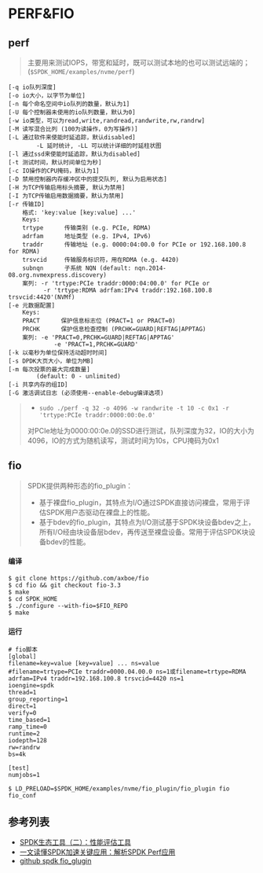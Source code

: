 # PERF&FIO
## perf
> 主要用来测试IOPS，带宽和延时，既可以测试本地的也可以测试远端的；(`$SPDK_HOME/examples/nvme/perf`)
```
[-q io队列深度]
[-o io大小，以字节为单位]
[-n 每个命名空间中io队列的数量，默认为1]
[-U 每个控制器未使用的io队列数量，默认为0]
[-w io类型，可以为read,write,randread,randwrite,rw,randrw]
[-M 读写混合比列 (100为读操作，0为写操作)]
[-L 通过软件来使能时延追踪，默认disabled]
        -L 延时统计, -LL 可以统计详细的时延柱状图
[-l 通过ssd来使能时延追踪，默认为disabled]
[-t 测试时间，默认时间单位为秒]
[-c IO操作的CPU掩码，默认为1]
[-D 禁用控制器内存缓冲区中的提交队列, 默认为启用状态]
[-H 为TCP传输启用标头摘要, 默认为禁用]
[-I 为TCP传输启用数据摘要，默认为禁用]
[-r 传输ID]
    格式: 'key:value [key:value] ...'
    Keys:
    trtype      传输类别 (e.g. PCIe, RDMA)
    adrfam      地址类型 (e.g. IPv4, IPv6)
    traddr      传输地址 (e.g. 0000:04:00.0 for PCIe or 192.168.100.8 for RDMA)
    trsvcid     传输服务标识符，用在RDMA (e.g. 4420)
    subnqn      子系统 NQN (default: nqn.2014-08.org.nvmexpress.discovery)
    案列: -r 'trtype:PCIe traddr:0000:04:00.0' for PCIe or
          -r 'trtype:RDMA adrfam:IPv4 traddr:192.168.100.8 trsvcid:4420'(NVMf)
[-e 元数据配置]
    Keys:
    PRACT      保护信息标志位 (PRACT=1 or PRACT=0)
    PRCHK      保护信息检查控制 (PRCHK=GUARD|REFTAG|APPTAG)
    案列: -e 'PRACT=0,PRCHK=GUARD|REFTAG|APPTAG'
             -e 'PRACT=1,PRCHK=GUARD'
[-k 以毫秒为单位保持活动超时时间]
[-s DPDK大页大小，单位为MB]
[-m 每次投票的最大完成数量]
        (default: 0 - unlimited)
[-i 共享内存的组ID]
[-G 激活调试日志 (必须使用--enable-debug编译选项)
```
> - `sudo ./perf -q 32 -o 4096 -w randwrite -t 10 -c 0x1 -r 'trtype:PCIe traddr:0000:00:0e.0'`
> 
> 对PCIe地址为0000:00:0e.0的SSD进行测试，队列深度为32，IO的大小为4096，IO的方式为随机读写，测试时间为10s，CPU掩码为0x1

## fio
> SPDK提供两种形态的fio_plugin：
> - 基于裸盘fio_plugin，其特点为I/O通过SPDK直接访问裸盘，常用于评估SPDK用户态驱动在裸盘上的性能。
> - 基于bdev的fio_plugin，其特点为I/O测试基于SPDK块设备bdev之上，所有I/O经由块设备层bdev，再传送至裸盘设备。常用于评估SPDK块设备bdev的性能。

#### 编译
```SHELL
$ git clone https://github.com/axboe/fio
$ cd fio && git checkout fio-3.3
$ make
$ cd SPDK_HOME
$ ./configure --with-fio=$FIO_REPO
$ make
```

#### 运行
```SHELL
# fio脚本
[global]
filename=key=value [key=value] ... ns=value 
#filename=trtype=PCIe traddr=0000.04.00.0 ns=1或filename=trtype=RDMA adrfam=IPv4 traddr=192.168.100.8 trsvcid=4420 ns=1
ioengine=spdk
thread=1
group_reporting=1
direct=1
verify=0
time_based=1
ramp_time=0
runtime=2
iodepth=128
rw=randrw
bs=4k

[test]
numjobs=1
```

```SHELL
$ LD_PRELOAD=$SPDK_HOME/examples/nvme/fio_plugin/fio_plugin fio fio_conf
```

## 参考列表
- [SPDK生态工具（二）：性能评估工具](https://www.sdnlab.com/21080.html)
- [一文读懂SPDK加速关键应用：解析SPDK Perf应用](https://www.sdnlab.com/22808.html)
- [github spdk fio_glugin](https://github.com/spdk/spdk/tree/master/examples/nvme/fio_plugin)


